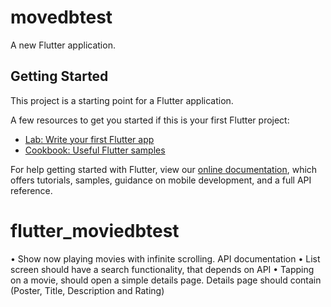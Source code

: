# movedbtest

A new Flutter application.

## Getting Started

This project is a starting point for a Flutter application.

A few resources to get you started if this is your first Flutter project:

- [Lab: Write your first Flutter app](https://flutter.dev/docs/get-started/codelab)
- [Cookbook: Useful Flutter samples](https://flutter.dev/docs/cookbook)

For help getting started with Flutter, view our
[online documentation](https://flutter.dev/docs), which offers tutorials,
samples, guidance on mobile development, and a full API reference.
# flutter_moviedbtest
• Show now playing movies with infinite scrolling. API documentation 
• List screen should have a search functionality, that depends on  API
• Tapping on a movie, should open a simple details page. Details page should contain (Poster,
Title, Description and Rating)

